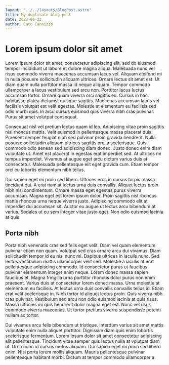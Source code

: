```yaml
---
layout: "../../layouts/BlogPost.astro"
title: My duplicate blog post
date: 2023-06-22
author: Cato Cannizzo
---
```


# Lorem ipsum dolor sit amet

Lorem ipsum dolor sit amet, consectetur adipiscing elit, sed do eiusmod tempor incididunt ut labore et dolore magna aliqua. Malesuada nunc vel risus commodo viverra maecenas accumsan lacus vel. Aliquam eleifend mi in nulla posuere sollicitudin aliquam ultrices. Ornare lectus sit amet est. Ut diam quam nulla porttitor massa id neque aliquam. Tempor commodo ullamcorper a lacus vestibulum sed arcu non. Porttitor lacus luctus accumsan tortor. Ornare quam viverra orci sagittis eu. Cursus in hac habitasse platea dictumst quisque sagittis. Maecenas accumsan lacus vel facilisis volutpat est velit egestas. Molestie at elementum eu facilisis sed odio morbi quis. In arcu cursus euismod quis viverra nibh cras pulvinar. Purus sit amet volutpat consequat.

Consequat nisl vel pretium lectus quam id leo. Adipiscing vitae proin sagittis nisl rhoncus mattis. Velit euismod in pellentesque massa placerat duis. Praesent semper feugiat nibh sed pulvinar proin gravida hendrerit. Nulla posuere sollicitudin aliquam ultrices sagittis orci a scelerisque. Quis commodo odio aenean sed adipiscing diam donec. Justo donec enim diam vulputate ut. Amet est placerat in egestas erat imperdiet sed. At ultrices mi tempus imperdiet. Vivamus at augue eget arcu dictum varius duis at consectetur. Malesuada pellentesque elit eget gravida cum. Etiam tempor orci eu lobortis elementum nibh tellus.

Dui sapien eget mi proin sed libero. Ultrices eros in cursus turpis massa tincidunt dui. A erat nam at lectus urna duis convallis. Aliquet lectus proin nibh nisl condimentum. Ornare massa eget egestas purus viverra accumsan. Magna eget est lorem ipsum dolor. Proin sagittis nisl rhoncus mattis rhoncus urna neque viverra justo. Adipiscing commodo elit at imperdiet dui accumsan sit. Auctor eu augue ut lectus arcu bibendum at varius. Sodales ut eu sem integer vitae justo eget. Non odio euismod lacinia at quis.

## Porta nibh

Porta nibh venenatis cras sed felis eget velit. Diam vel quam elementum pulvinar etiam non quam. Volutpat sed cras ornare arcu dui vivamus. Diam sollicitudin tempor id eu nisl nunc mi. Dapibus ultrices in iaculis nunc. Sed lectus vestibulum mattis ullamcorper velit sed. Molestie a iaculis at erat pellentesque adipiscing commodo. Id consectetur purus ut faucibus pulvinar elementum integer enim neque. Lorem donec massa sapien faucibus et. Magna fringilla urna porttitor rhoncus dolor purus non enim praesent. Varius duis at consectetur lorem donec massa. Urna molestie at elementum eu facilisis. At lectus urna duis convallis convallis tellus id. Etiam erat velit scelerisque in. Nibh tortor id aliquet lectus proin. Quis viverra nibh cras pulvinar. Vestibulum sed arcu non odio euismod lacinia at quis risus. Massa ultricies mi quis hendrerit dolor magna eget est. Nunc vel risus commodo viverra maecenas. Ut tortor pretium viverra suspendisse potenti nullam ac tortor.

Dui vivamus arcu felis bibendum ut tristique. Interdum varius sit amet mattis vulputate enim nulla aliquet porttitor. Dignissim diam quis enim lobortis scelerisque fermentum. Lorem ipsum dolor sit amet consectetur adipiscing elit pellentesque. Tincidunt vitae semper quis lectus nulla at volutpat diam ut. Urna nunc id cursus metus aliquam. Dui sapien eget mi proin sed libero enim. Nisi porta lorem mollis aliquam. Mauris pellentesque pulvinar pellentesque habitant morbi. Dictum at tempor commodo ullamcorper a.
